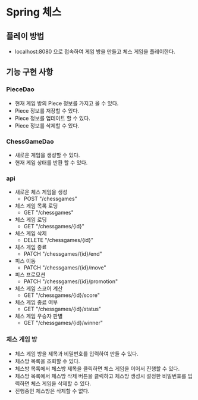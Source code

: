 # Spring 체스

## 플레이 방법

- localhost:8080 으로 접속하여 게임 방을 만들고 체스 게임을 플레이한다.

## 기능 구현 사항

### PieceDao

- 현재 게임 방의 Piece 정보를 가지고 올 수 있다.
- Piece 정보를 저장할 수 있다.
- Piece 정보를 업데이트 할 수 있다.
- Piece 정보를 삭제할 수 있다.

### ChessGameDao

- 새로운 게임을 생성할 수 있다.
- 현재 게임 상태를 반환 할 수 있다.

### api

- 새로운 체스 게임을 생성 
  - POST "/chessgames"
- 체스 게임 목록 로딩
  - GET "/chessgames"
- 체스 게임 로딩
  - GET "/chessgames/{id}"
- 체스 게임 삭제
  - DELETE "/chessgames/{id}"
- 체스 게임 종료
  - PATCH "/chessgames/{id}/end"
- 피스 이동
  - PATCH "/chessgames/{id}/move"
- 피스 프로모션
  - PATCH "/chessgames/{id}/promotion"
- 체스 게임 스코어 계산
  - GET "/chessgames/{id}/score"
- 체스 게임 종료 여부
  - GET "/chessgames/{id}/status"
- 체스 게임 우승자 판별
  - GET "/chessgames/{id}/winner"

### 체스 게임 방

- 체스 게임 방을 제목과 비밀번호를 입력하여 만들 수 있다.
- 체스방 목록을 조회할 수 있다.
- 체스방 목록에서 체스방 제목을 클릭하면 체스 게임을 이어서 진행할 수 있다.
- 체스방 목록에서 체스방 삭제 버튼을 클릭하고 체스방 생성시 설정한 비밀번호를 입력하면 체스 게임을 삭제할 수 있다.
- 진행중인 체스방은 삭제할 수 없다.


